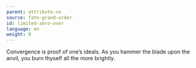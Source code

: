 ```yaml
---
parent: attribute.ce
source: fate-grand-order
id: limited-zero-over
language: en
weight: 0
---
```


Convergence is proof of one’s ideals. As you hammer the blade upon the anvil, you burn thyself all the more brightly.
